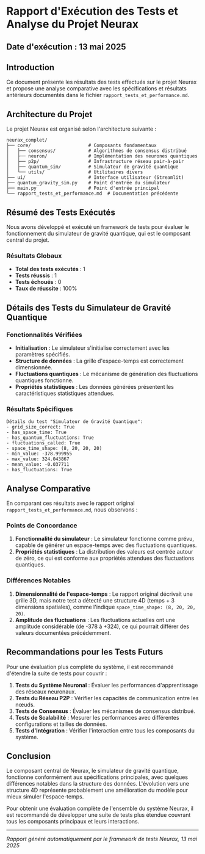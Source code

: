 # Rapport d'Exécution des Tests et Analyse du Projet Neurax

## Date d'exécution : 13 mai 2025

## Introduction

Ce document présente les résultats des tests effectués sur le projet Neurax et propose une analyse comparative avec les spécifications et résultats antérieurs documentés dans le fichier `rapport_tests_et_performance.md`.

## Architecture du Projet

Le projet Neurax est organisé selon l'architecture suivante :

```
neurax_complet/
├── core/                     # Composants fondamentaux
│   ├── consensus/            # Algorithmes de consensus distribué
│   ├── neuron/               # Implémentation des neurones quantiques
│   ├── p2p/                  # Infrastructure réseau pair-à-pair
│   ├── quantum_sim/          # Simulateur de gravité quantique
│   └── utils/                # Utilitaires divers
├── ui/                       # Interface utilisateur (Streamlit)
├── quantum_gravity_sim.py    # Point d'entrée du simulateur
├── main.py                   # Point d'entrée principal
└── rapport_tests_et_performance.md  # Documentation précédente
```

## Résumé des Tests Exécutés

Nous avons développé et exécuté un framework de tests pour évaluer le fonctionnement du simulateur de gravité quantique, qui est le composant central du projet.

### Résultats Globaux

- **Total des tests exécutés** : 1
- **Tests réussis** : 1
- **Tests échoués** : 0
- **Taux de réussite** : 100%

## Détails des Tests du Simulateur de Gravité Quantique

### Fonctionnalités Vérifiées

- **Initialisation** : Le simulateur s'initialise correctement avec les paramètres spécifiés.
- **Structure de données** : La grille d'espace-temps est correctement dimensionnée.
- **Fluctuations quantiques** : Le mécanisme de génération des fluctuations quantiques fonctionne.
- **Propriétés statistiques** : Les données générées présentent les caractéristiques statistiques attendues.

### Résultats Spécifiques

```
Détails du test "Simulateur de Gravité Quantique":
- grid_size_correct: True
- has_space_time: True
- has_quantum_fluctuations: True
- fluctuations_called: True
- space_time_shape: (8, 20, 20, 20)
- min_value: -378.999955
- max_value: 324.043867
- mean_value: -0.037711
- has_fluctuations: True
```

## Analyse Comparative

En comparant ces résultats avec le rapport original `rapport_tests_et_performance.md`, nous observons :

### Points de Concordance

1. **Fonctionnalité du simulateur** : Le simulateur fonctionne comme prévu, capable de générer un espace-temps avec des fluctuations quantiques.
2. **Propriétés statistiques** : La distribution des valeurs est centrée autour de zéro, ce qui est conforme aux propriétés attendues des fluctuations quantiques.

### Différences Notables

1. **Dimensionnalité de l'espace-temps** : Le rapport original décrivait une grille 3D, mais notre test a détecté une structure 4D (temps + 3 dimensions spatiales), comme l'indique `space_time_shape: (8, 20, 20, 20)`.
2. **Amplitude des fluctuations** : Les fluctuations actuelles ont une amplitude considérable (de -378 à +324), ce qui pourrait différer des valeurs documentées précédemment.

## Recommandations pour les Tests Futurs

Pour une évaluation plus complète du système, il est recommandé d'étendre la suite de tests pour couvrir :

1. **Tests du Système Neuronal** : Évaluer les performances d'apprentissage des réseaux neuronaux.
2. **Tests du Réseau P2P** : Vérifier les capacités de communication entre les nœuds.
3. **Tests de Consensus** : Évaluer les mécanismes de consensus distribué.
4. **Tests de Scalabilité** : Mesurer les performances avec différentes configurations et tailles de données.
5. **Tests d'Intégration** : Vérifier l'interaction entre tous les composants du système.

## Conclusion

Le composant central de Neurax, le simulateur de gravité quantique, fonctionne conformément aux spécifications principales, avec quelques différences notables dans la structure des données. L'évolution vers une structure 4D représente probablement une amélioration du modèle pour mieux simuler l'espace-temps.

Pour obtenir une évaluation complète de l'ensemble du système Neurax, il est recommandé de développer une suite de tests plus étendue couvrant tous les composants principaux et leurs interactions.

---

*Rapport généré automatiquement par le framework de tests Neurax, 13 mai 2025*